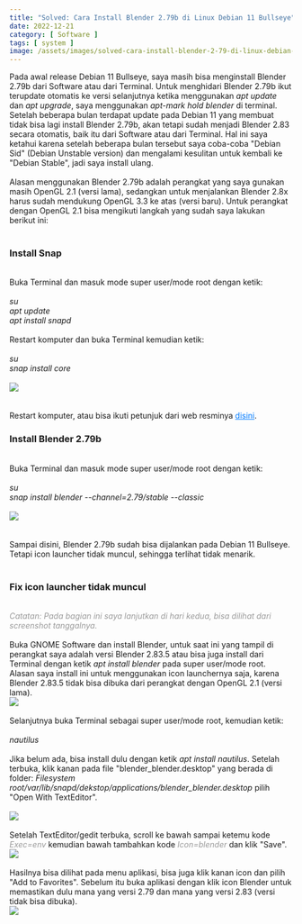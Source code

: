 ```yaml
---
title: "Solved: Cara Install Blender 2.79b di Linux Debian 11 Bullseye"
date: 2022-12-21
category: [ Software ]
tags: [ system ]
image: /assets/images/solved-cara-install-blender-2-79-di-linux-debian-11-bullseye.jpg
---
```

Pada awal release Debian 11 Bullseye, saya masih bisa menginstall Blender 2.79b dari Software atau dari Terminal. Untuk menghidari Blender 2.79b ikut terupdate otomatis ke versi selanjutnya ketika menggunakan <i>apt update</i> dan <i>apt upgrade</i>, saya menggunakan <i>apt-mark hold blender</i> di terminal. Setelah beberapa bulan terdapat update pada Debian 11 yang membuat tidak bisa lagi install Blender 2.79b, akan tetapi sudah menjadi Blender 2.83 secara otomatis, baik itu dari Software atau dari Terminal. Hal ini saya ketahui karena setelah beberapa bulan tersebut saya coba-coba "Debian Sid" (Debian Unstable version) dan mengalami kesulitan untuk kembali ke "Debian Stable", jadi saya install ulang.<br/>
<br/>
Alasan menggunakan Blender 2.79b adalah perangkat yang saya gunakan masih OpenGL 2.1 (versi lama), sedangkan untuk menjalankan Blender 2.8x harus sudah mendukung OpenGL 3.3 ke atas (versi baru). Untuk perangkat dengan OpenGL 2.1 bisa mengikuti langkah yang sudah saya lakukan berikut ini:<br/>
<br/>
<h3>Install Snap</h3>
<br/>
Buka Terminal dan masuk mode super user/mode root dengan ketik:<br/>
<br/>
<i>su</i><br/>
<i>apt update</i><br/>
<i>apt install snapd</i><br/>
<br/>
Restart komputer dan buka Terminal kemudian ketik:<br/>
<br/>
<i>su</i><br/>
<i>snap install core</i><br/>
<br/>
<img class="img-post" src="{{site.baseurl}}/assets/images/install-snap-core.jpg"><br/>
<br/>
<br/>
Restart komputer, atau bisa ikuti petunjuk dari web resminya <a href="https://snapcraft.io/docs/installing-snap-on-debian" style="color:#007bff;">disini</a>.
<br/>
<h3>Install Blender 2.79b</h3>
<br/>
Buka Terminal dan masuk mode super user/mode root dengan ketik:<br/>
<br/>
<i>su</i><br/>
<i>snap install blender --channel=2.79/stable --classic</i><br/>
<br/>
<img class="img-post" src="{{site.baseurl}}/assets/images/snap-install-blender-2-79.jpg"><br/>
<br/>
<br/>
Sampai disini, Blender 2.79b sudah bisa dijalankan pada Debian 11 Bullseye. Tetapi icon launcher tidak muncul, sehingga terlihat tidak menarik.<br/>
<br/>
<h3>Fix icon launcher tidak muncul</h3>
<br/>
<i style="color:#999;">Catatan: Pada bagian ini saya lanjutkan di hari kedua, bisa dilihat dari screenshot tanggalnya.</i><br/>
<br/>
Buka GNOME Software dan install Blender, untuk saat ini yang tampil di perangkat saya adalah versi Blender 2.83.5 atau bisa juga install dari Terminal dengan ketik <i>apt install blender</i> pada super user/mode root. Alasan saya install ini untuk menggunakan icon launchernya saja, karena Blender 2.83.5 tidak bisa dibuka dari perangkat dengan OpenGL 2.1 (versi lama).
<br/>
<img class="img-post" src="{{site.baseurl}}/assets/images/install-blender-gnome-software.jpg"><br/>
<br/>
Selanjutnya buka Terminal sebagai super user/mode root, kemudian ketik:<br/>
<br/>
<i>nautilus</i><br/>
<br/>
Jika belum ada, bisa install dulu dengan ketik <i>apt install nautilus</i>. Setelah terbuka, klik kanan pada file "blender_blender.desktop" yang berada di folder: <i>Filesystem root/var/lib/snapd/dekstop/applications/blender_blender.desktop</i> pilih "Open With TextEditor".<br/>
<br/>
<img class="img-post" src="{{site.baseurl}}/assets/images/nautilus-root-folder.jpg"><br/>
<br/>
Setelah TextEditor/gedit terbuka, scroll ke bawah sampai ketemu kode <i style="color:#999;">Exec=env</i> kemudian bawah tambahkan kode <i style="color:#999;">Icon=blender</i> dan klik "Save".
<br/>
<img class="img-post" src="{{site.baseurl}}/assets/images/gedit-add-icon-blender.jpg"><br/>
<br/>
Hasilnya bisa dilihat pada menu aplikasi, bisa juga klik kanan icon dan pilih "Add to Favorites". Sebelum itu buka aplikasi dengan klik icon Blender untuk memastikan dulu mana yang versi 2.79 dan mana yang versi 2.83 (versi tidak bisa dibuka).
<br/>
<img class="img-post" src="{{site.baseurl}}/assets/images/icon-launcher-add-to-favorites.jpg"><br/>
<br/>

